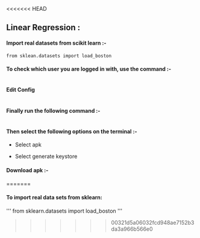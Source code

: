 <<<<<<< HEAD
## Linear Regression :

#### Import real datasets from scikit learn :-
```
from sklean.datasets import load_boston
```


#### To check which user you are logged in with, use the command :-

``` 

``` 

#### Edit Config


```

```
#### Finally run the following command :-

```
```
#### Then select the following options on the terminal :-

- Select apk

- Select generate keystore


#### Download apk :-
=======
#### To import real data sets from sklearn:
'''
from sklearn.datasets import load_boston
'''
>>>>>>> 00321d5a06032fcd948ae7152b3da3a966b566e0
